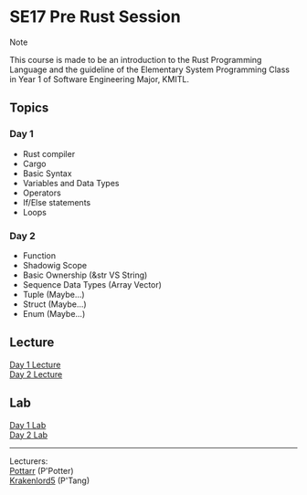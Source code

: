 # SE17 Pre Rust Session

> [!Note]
> This course is made to be an introduction to the Rust Programming Language and the guideline of the Elementary System Programming Class in Year 1 of Software Engineering Major, KMITL.  

## Topics

### Day 1
- Rust compiler
- Cargo
- Basic Syntax
- Variables and Data Types
- Operators
- If/Else statements
- Loops

### Day 2
- Function
- Shadowig Scope
- Basic Ownership (&str VS String)
- Sequence Data Types (Array Vector)
- Tuple (Maybe...)
- Struct (Maybe...)
- Enum (Maybe...)

## Lecture
[Day 1 Lecture](Lectures/Day1/Day1.md)  
[Day 2 Lecture](Lectures/Day2/Day2.md)

## Lab
[Day 1 Lab]()  
[Day 2 Lab]()  


---
Lecturers:  
[Pottarr](https://github.com/Pottarr) (P'Potter)  
[Krakenlord5](https://github.com/Krakenlord5) (P'Tang)